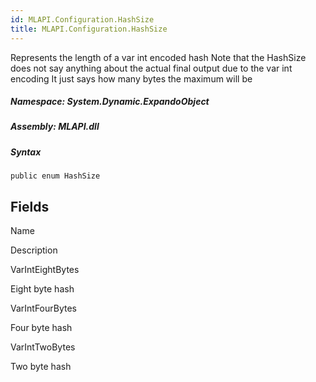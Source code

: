 ```yaml
---  
id: MLAPI.Configuration.HashSize  
title: MLAPI.Configuration.HashSize  
---
```


<div class="markdown level0 summary">

Represents the length of a var int encoded hash Note that the HashSize
does not say anything about the actual final output due to the var int
encoding It just says how many bytes the maximum will be

</div>

<div class="markdown level0 conceptual">

</div>

##### **Namespace**: System.Dynamic.ExpandoObject

##### **Assembly**: MLAPI.dll

##### Syntax

    public enum HashSize

## Fields

Name

Description

VarIntEightBytes

Eight byte hash

VarIntFourBytes

Four byte hash

VarIntTwoBytes

Two byte hash
